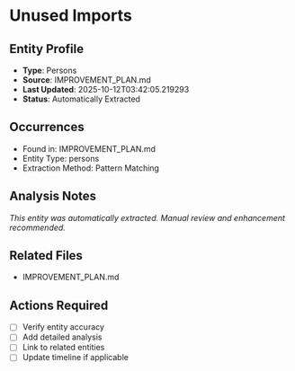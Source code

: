 # Unused Imports

## Entity Profile
- **Type**: Persons
- **Source**: IMPROVEMENT_PLAN.md
- **Last Updated**: 2025-10-12T03:42:05.219293
- **Status**: Automatically Extracted

## Occurrences
- Found in: IMPROVEMENT_PLAN.md
- Entity Type: persons
- Extraction Method: Pattern Matching

## Analysis Notes
*This entity was automatically extracted. Manual review and enhancement recommended.*

## Related Files
- IMPROVEMENT_PLAN.md

## Actions Required
- [ ] Verify entity accuracy
- [ ] Add detailed analysis
- [ ] Link to related entities
- [ ] Update timeline if applicable
